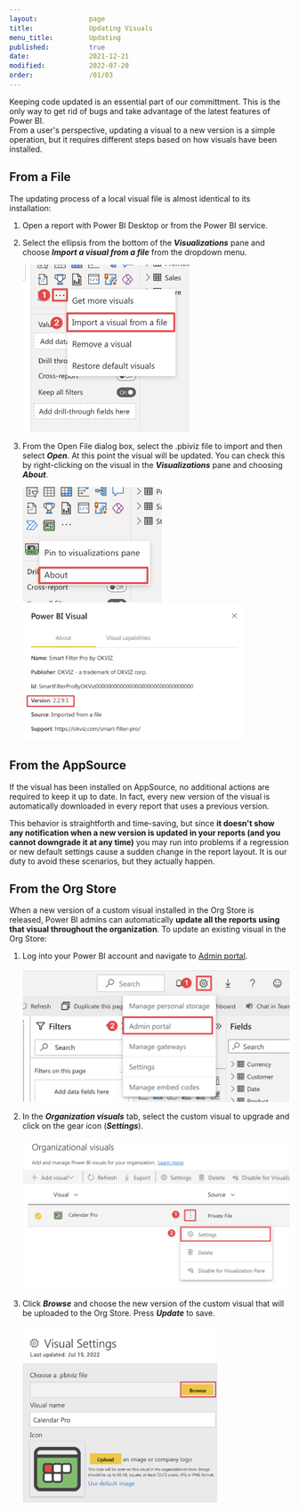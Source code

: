 ```yaml
---
layout:             page
title:              Updating Visuals
menu_title:         Updating
published:          true
date:               2021-12-21
modified:           2022-07-20
order:              /01/03
---
```

Keeping code updated is an essential part of our committment. This is the only way to get rid of bugs and take advantage of the latest features of Power BI.  
From a user's perspective, updating a visual to a new version is a simple operation, but it requires different steps based on how visuals have been installed.

## From a File

The updating process of a local visual file is almost identical to its installation:

1.	Open a report with Power BI Desktop or from the Power BI service.
2.	Select the ellipsis from the bottom of the ***Visualizations*** pane and choose ***Import a visual from a file*** from the dropdown menu.

    <img src="images/installation-file-1.png" width="300">

3.	From the Open File dialog box, select the .pbiviz file to import and then select ***Open***. At this point the visual will be updated. You can check this by right-clicking on the visual in the ***Visualizations*** pane and choosing ***About***.

    <img src="images/visual-about.png" width="250"> 
    <img src="images/visual-version.png" width="400">


## From the AppSource

If the visual has been installed on AppSource, no additional actions are required to keep it up to date. In fact, every new version of the visual is automatically downloaded in every report that uses a previous version.

This behavior is straightforth and time-saving, but since **it doesn't show any notification when a new version is updated in your reports (and you cannot downgrade it at any time)** you may run into problems if a regression or new default settings cause a sudden change in the report layout. It is our duty to avoid these scenarios, but they actually happen.

## From the Org Store

When a new version of a custom visual installed in the Org Store is released, Power BI admins can automatically **update all the reports using that visual throughout the organization**.
To update an existing visual in the Org Store:

1.	Log into your Power BI account and navigate to [Admin portal](https://app.powerbi.com/admin-portal/).

    <img src="images/installation-org-1.png" width="500">

2.	In the ***Organization visuals*** tab, select the custom visual to upgrade and click on the gear icon (***Settings***).

    <img src="images/updating-org-1.png" width="600">

3.	Click ***Browse*** and choose the new version of the custom visual that will be uploaded to the Org Store. Press ***Update*** to save.

    <img src="images/updating-org-2.png" width="350">